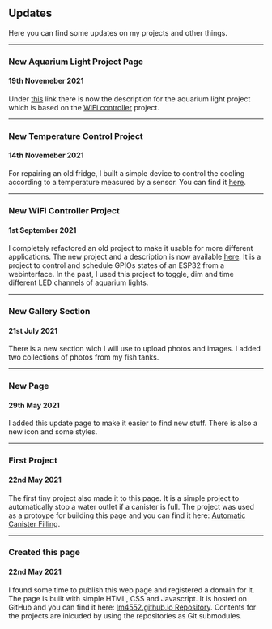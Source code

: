 ## Updates
Here you can find some updates on my projects and other things.

___

### New Aquarium Light Project Page
#### 19th Novemeber 2021

Under [this](#/pages/projects/aquarium_light/readme.html) link there is now the description for the aquarium light project which is based on the [WiFi controller](#/pages/projects/wifi_controller/readme.html) project.

___

### New Temperature Control Project
#### 14th Novemeber 2021

For repairing an old fridge, I built a simple device to control the cooling according to a temperature measured by a sensor. 
You can find it [here](#/pages/projects/simple_temp_controller/readme.html).

___

### New WiFi Controller Project
#### 1st September 2021

I completely refactored an old project to make it usable for more different applications. 
The new project and a description is now available [here](#/pages/projects/wifi_controller/readme.html).
It is a project to control and schedule GPIOs states of an ESP32 from a webinterface. 
In the past, I used this project to toggle, dim and time different LED channels of aquarium lights. 

___

### New Gallery Section
#### 21st July 2021

There is a new section wich I will use to upload photos and images.
I added two collections of photos from my fish tanks.  

___

### New Page
#### 29th May 2021

I added this update page to make it easier to find new stuff. 
There is also a new icon and some styles.

___

### First Project 
#### 22nd May 2021

The first tiny project also made it to this page. 
It is a simple project to automatically stop a water outlet if a canister is full. 
The project was used as a protoype for building this page and you can find it here: [Automatic Canister Filling](#/pages/projects/automatic_canister_filling/readme.html).  

___

### Created this page 
#### 22nd May 2021

I found some time to publish this web page and registered a domain for it.
The page is built with simple HTML, CSS and Javascript. It is hosted on GitHub and you can find it here: [lm4552.github.io Repository](https://github.com/lm4552/lm4552.github.io). Contents for the projects are inlcuded by using the repositories as Git submodules.
